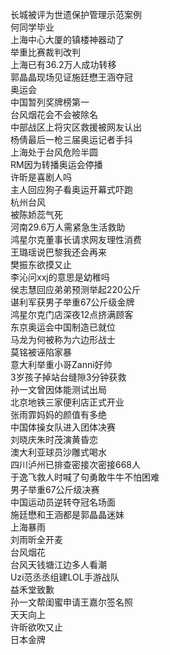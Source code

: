 长城被评为世遗保护管理示范案例  
何同学毕业  
上海中心大厦的镇楼神器动了  
举重比赛裁判改判  
上海已有36.2万人成功转移  
郭晶晶现场见证施廷懋王涵夺冠  
奥运会  
中国暂列奖牌榜第一  
台风烟花会不会被除名  
中部战区上将灾区救援被网友认出  
杨倩最后一枪三届奥运记者手抖  
上海处于台风危险半圆  
RM因为转播奥运会停播  
许昕是喜剧人吗  
主人回应狗子看奥运开幕式吓跑  
杭州台风  
被陈娇蕊气死  
河南29.6万人需紧急生活救助  
鸿星尔克董事长请求网友理性消费  
王璐瑶说巴黎我还会再来  
樊振东欲摸又止  
李沁问xxj的意思是幼稚吗  
侯志慧回应弟弟预测举起220公斤  
谌利军获男子举重67公斤级金牌  
鸿星尔克门店深夜12点挤满顾客  
东京奥运会中国制造已就位  
马龙为何被称为六边形战士  
莫铭被诬陷家暴  
意大利举重小哥Zanni好帅  
3岁孩子掉站台缝隙3分钟获救  
孙一文曾因体能测试出局  
北京地铁三家便利店正式开业  
张雨霏妈妈的颜值有多绝  
中国体操女队进入团体决赛  
刘晓庆朱时茂演黄昏恋  
澳大利亚球员沙雕式喝水  
四川泸州已排查密接次密接668人  
于逸飞救人时喊了句勇敢牛牛不怕困难  
男子举重67公斤级决赛  
中国运动员逆转夺冠名场面  
施廷懋和王涵都是郭晶晶迷妹  
上海暴雨  
刘雨昕全开麦  
台风烟花  
台风天钱塘江边多人看潮  
Uzi范丞丞组建LOL手游战队  
益禾堂致歉  
孙一文帮闺蜜申请王嘉尔签名照  
天天向上  
许昕欲吹又止  
日本金牌  
